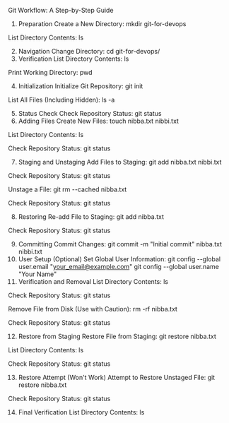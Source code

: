 Git Workflow: A Step-by-Step Guide
1. Preparation
Create a New Directory:
mkdir git-for-devops

List Directory Contents:
ls

2. Navigation
Change Directory:
cd git-for-devops/
3. Verification
List Directory Contents:
ls

Print Working Directory:
pwd

4. Initialization
Initialize Git Repository:
git init

List All Files (Including Hidden):
ls -a

5. Status Check
Check Repository Status:
git status
6. Adding Files
Create New Files:
touch nibba.txt nibbi.txt

List Directory Contents:
ls

Check Repository Status:
git status

7. Staging and Unstaging
Add Files to Staging:
git add nibba.txt nibbi.txt

Check Repository Status:
git status

Unstage a File:
git rm --cached nibba.txt

Check Repository Status:
git status

8. Restoring
Re-add File to Staging:
git add nibba.txt

Check Repository Status:
git status

9. Committing
Commit Changes:
git commit -m "Initial commit" nibba.txt nibbi.txt
10. User Setup (Optional)
Set Global User Information:
git config --global user.email "your_email@example.com"
git config --global user.name "Your Name"
11. Verification and Removal
List Directory Contents:
ls

Check Repository Status:
git status

Remove File from Disk (Use with Caution):
rm -rf nibba.txt

Check Repository Status:
git status

12. Restore from Staging
Restore File from Staging:
git restore nibba.txt

List Directory Contents:
ls

Check Repository Status:
git status

13. Restore Attempt (Won't Work)
Attempt to Restore Unstaged File:
git restore nibba.txt

Check Repository Status:
git status

14. Final Verification
List Directory Contents:
ls
